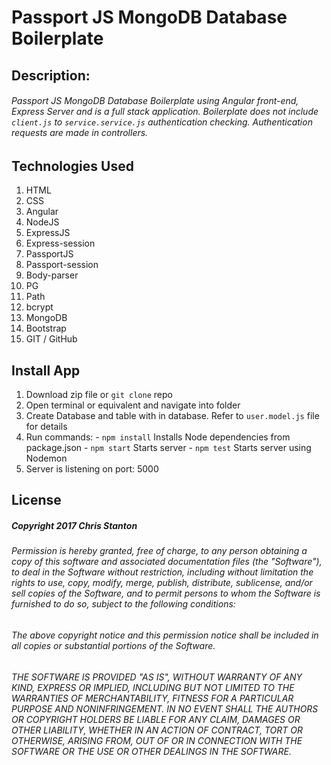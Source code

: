 # Passport JS MongoDB Database Boilerplate


## Description:
###### Passport JS MongoDB Database Boilerplate using Angular front-end, Express Server and is a full stack application. Boilerplate does not include ``client.js`` to ``service.service.js`` authentication checking. Authentication requests are made in controllers.


## Technologies Used
  1. HTML
  2. CSS
  3. Angular
  4. NodeJS
  5. ExpressJS
  6. Express-session
  7. PassportJS
  8. Passport-session
  9. Body-parser
  10. PG
  11. Path
  12. bcrypt
  13. MongoDB
  14. Bootstrap
  15. GIT / GitHub


## Install App
  1. Download zip file or ``git clone`` repo
  2. Open terminal or equivalent and navigate into folder
  3. Create Database and table with in database.  Refer to `` user.model.js `` file for details
  4. Run commands:
    - `` npm install `` Installs Node dependencies from package.json
    - ``` npm start ``` Starts server
    - ``` npm test ``` Starts server using Nodemon
  5. Server is listening on port: 5000


## License
##### Copyright 2017 Chris Stanton

###### Permission is hereby granted, free of charge, to any person obtaining a copy of this software and associated documentation files (the "Software"), to deal in the Software without restriction, including without limitation the rights to use, copy, modify, merge, publish, distribute, sublicense, and/or sell copies of the Software, and to permit persons to whom the Software is furnished to do so, subject to the following conditions:

###### The above copyright notice and this permission notice shall be included in all copies or substantial portions of the Software.

###### THE SOFTWARE IS PROVIDED "AS IS", WITHOUT WARRANTY OF ANY KIND, EXPRESS OR IMPLIED, INCLUDING BUT NOT LIMITED TO THE WARRANTIES OF MERCHANTABILITY, FITNESS FOR A PARTICULAR PURPOSE AND NONINFRINGEMENT. IN NO EVENT SHALL THE AUTHORS OR COPYRIGHT HOLDERS BE LIABLE FOR ANY CLAIM, DAMAGES OR OTHER LIABILITY, WHETHER IN AN ACTION OF CONTRACT, TORT OR OTHERWISE, ARISING FROM, OUT OF OR IN CONNECTION WITH THE SOFTWARE OR THE USE OR OTHER DEALINGS IN THE SOFTWARE.
